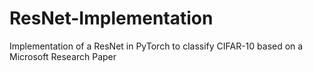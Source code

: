 # ResNet-Implementation
Implementation of a ResNet in PyTorch to classify CIFAR-10 based on a Microsoft Research Paper
